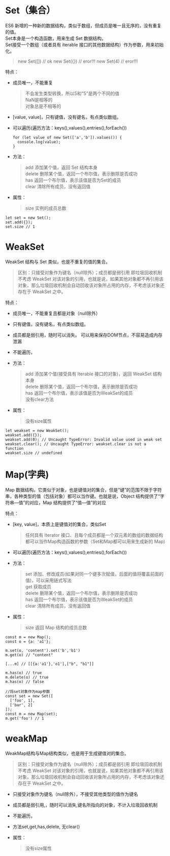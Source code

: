 # Set（集合）

ES6 新增的一种新的数据结构，类似于数组，但成员是唯一且无序的，没有重复的值。  
Set本身是一个构造函数，用来生成 Set 数据结构。  
Set接受一个数组（或者具有 iterable 接口的其他数据结构）作为参数，用来初始化。  
>new Set([]) // ok
>new Set({}) // eror!!!
>new Set(4) // eror!!!

特点：
>

* 成员唯一，不能重复
  >不会发生类型转换，所以5和"5"是两个不同的值  
  >NaN是相等的  
  >对象总是不相等的  

* [value, value]，只有键值，没有键名，有点类似数组。

* 可以遍历(遍历方法：keys(),values(),entries(),forEach())
  >
      for (let value of new Set(['a','b']).values()) {
        console.log(value);
      }    

* 方法：
  >add 添加某个值，返回 Set 结构本身  
  >delete  删除某个值，返回一个布尔值，表示删除是否成功  
  >has  返回一个布尔值，表示该值是否为Set的成员  
  >clear 清除所有成员，没有返回值  

* 属性：
  >size 实例的成员总数 

>
    let set = new Set();
    set.add({});
    set.size // 1


# WeakSet
WeakSet 结构与 Set 类似，也是不重复的值的集合。
>区别：只接受对象作为键名（null除外）；成员都是弱引用 即垃圾回收机制不考虑 WeakSet 对该对象的引用，也就是说，如果其他对象都不再引用该对象，那么垃圾回收机制会自动回收该对象所占用的内存，不考虑该对象还存在于 WeakSet 之中。

特点：
* 成员唯一，不能重复且都是对象（null除外）

* 只有键值，没有键名，有点类似数组。

* 成员都是弱引用，随时可以消失。 可以用来保存DOM节点，不容易造成内存泄漏

* 不能遍历，

* 方法：
  >add  添加某个值(接受具有 Iterable 接口的对象)，返回 WeakSet 结构本身  
  >delete  删除某个值，返回一个布尔值，表示删除是否成功  
  >has 返回一个布尔值，表示该值是否为WeakSet的成员  
  >没有clear方法

* 属性：
  >没有size属性

>
    let weakset = new WeakSet();
    weakset.add({});
    weakset.add(0); // Uncaught TypeError: Invalid value used in weak set
    weakset.clear(); // Uncaught TypeError: weakset.clear is not a function
    weakset.size // undefined



# Map(字典)
Map 数据结构。它类似于对象，也是键值对的集合，但是“键”的范围不限于字符串，各种类型的值（包括对象）都可以当作键。也就是说，Object 结构提供了“字符串—值”的对应，Map 结构提供了“值—值”的对应


特点：
* [key, value]，本质上是键值对的集合，类似Set  
  >任何具有 Iterator 接口、且每个成员都是一个双元素的数组的数据结构都可以当作Map构造函数的参数（Set和Map都可以用来生成新的 Map)  

* 可以遍历(遍历方法：keys(),values(),entries(),forEach())

* 方法：
  >set 添加、修改成员(如果对同一个键多次赋值，后面的值将覆盖前面的值)，可以采用链式写法  
  >get 获取成员  
  >delete  删除某个值，返回一个布尔值，表示删除是否成功  
  >has 返回一个布尔值，表示该值是否为WeakSet的成员  
  >clear 清除所有成员，没有返回值 

* 属性：
  >size 返回 Map 结构的成员总数

>
    const m = new Map();
    const o = {a: 'a1'};

    m.set(o, 'content').set('b','b1')
    m.get(o) // "content"

    [...m] // [[{a:'a1'},'o1'],["b", "b1"]]

    m.has(o) // true
    m.delete(o) // true
    m.has(o) // false

>
    //将set对象作为map参数
    const set = new Set([
      ['foo', 1],
      ['bar', 2]
    ]);
    const m = new Map(set);
    m.get('foo') // 1

# weakMap
WeakMap结构与Map结构类似，也是用于生成键值对的集合。
>区别：只接受对象作为键名（null除外）；成员都是弱引用 即垃圾回收机制不考虑 WeakSet 对该对象的引用，也就是说，如果其他对象都不再引用该对象，那么垃圾回收机制会自动回收该对象所占用的内存，不考虑该对象还存在于 WeakSet 之中。

>

* 只接受对象作为键名（null除外），不接受其他类型的值作为键名

* 成员都是弱引用,，随时可以消失,键名所指向的对象，不计入垃圾回收机制

* 不能遍历，

* 方法set,get,has,delete, 无clear()

* 属性：
  >没有size属性